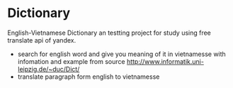 # Dictionary
English-Vietnamese Dictionary
an testting project for study using free translate api of yandex.
- search for english word and give you meaning of it in vietnamesse with infomation and example from source http://www.informatik.uni-leipzig.de/~duc/Dict/
- translate paragraph form english to vietnamesse
